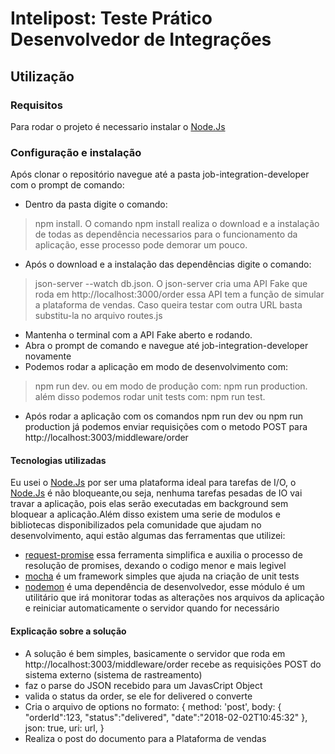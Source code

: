 # Intelipost: Teste Prático Desenvolvedor de Integrações

## Utilização
### Requisitos
Para rodar o projeto é necessario instalar o [Node.Js](https://nodejs.org/en/)

### Configuração e instalação
Após clonar o repositório navegue até a pasta job-integration-developer com o prompt de comando:
- Dentro da pasta digite o comando:
> npm install.
O comando npm install realiza o download e a instalação de todas as dependência necessarios para o funcionamento da aplicação, esse processo pode demorar um pouco.
- Após o download e a instalação das dependências digite o comando:
> json-server --watch db.json.
O json-server cria uma API Fake que roda em http://localhost:3000/order essa API tem a função de simular a plataforma de vendas. Caso queira testar com outra URL
basta substitu-la no arquivo routes.js
- Mantenha o terminal com a API Fake aberto e rodando.
- Abra o prompt de comando e navegue até job-integration-developer novamente
- Podemos rodar a aplicação em modo de desenvolvimento com:
> npm run dev.
ou em modo de produção com:
> npm run production.
além disso podemos rodar unit tests com:
> npm run test.
- Após rodar a aplicação com os comandos npm run dev ou npm run production já podemos enviar requisições com o metodo POST para http://localhost:3003/middleware/order
 

#### Tecnologias utilizadas
Eu usei o [Node.Js](https://nodejs.org/en/) por ser uma plataforma ideal para tarefas de I/O, o [Node.Js](https://nodejs.org/en/) é não bloqueante,ou seja, nenhuma tarefas pesadas de IO vai travar a aplicação, pois elas serão executadas em background sem bloquear a aplicação.Além disso existem uma serie de modulos e bibliotecas disponibilizados pela comunidade que ajudam no desenvolvimento, aqui estão algumas das ferramentas que utilizei:
- [request-promise](https://www.npmjs.com/package/request-promise) essa ferramenta simplifica e auxilia o processo de resolução de promises, dexando o codigo menor e mais legivel
- [mocha](https://www.npmjs.com/package/mocha) é um framework simples que ajuda na criação de unit tests
- [nodemon](https://www.npmjs.com/package/nodemon) é uma dependência de desenvolvedor, esse módulo é um utilitário que irá monitorar todas as alterações nos arquivos da aplicação e reiniciar automaticamente o servidor quando for necessário

#### Explicação sobre a solução
- A solução é bem simples, basicamente o servidor que roda em http://localhost:3003/middleware/order recebe as requisições POST do sistema externo (sistema de rastreamento)
- faz o parse do JSON recebido para um JavasCript Object
- valida o status da order, se ele for delivered o converte
- Cria o arquivo de options no formato:
	{
        method: 'post',
        body:  {
			"orderId":123,
			"status":"delivered",
			"date":"2018-02-02T10:45:32"
  		},
        json: true,
        uri: url,
	}
- Realiza o post do documento para a Plataforma de vendas

